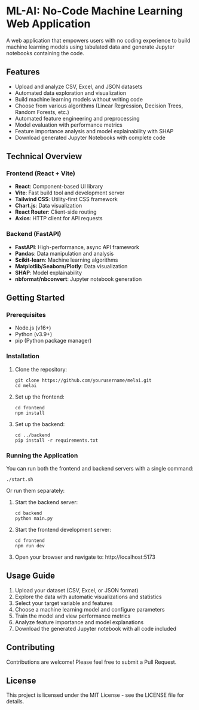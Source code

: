 # ML-AI: No-Code Machine Learning Web Application

A web application that empowers users with no coding experience to build machine learning models using tabulated data and generate Jupyter notebooks containing the code.

## Features

- Upload and analyze CSV, Excel, and JSON datasets
- Automated data exploration and visualization
- Build machine learning models without writing code
- Choose from various algorithms (Linear Regression, Decision Trees, Random Forests, etc.)
- Automated feature engineering and preprocessing
- Model evaluation with performance metrics
- Feature importance analysis and model explainability with SHAP
- Download generated Jupyter Notebooks with complete code

## Technical Overview

### Frontend (React + Vite)

- **React**: Component-based UI library
- **Vite**: Fast build tool and development server
- **Tailwind CSS**: Utility-first CSS framework
- **Chart.js**: Data visualization
- **React Router**: Client-side routing
- **Axios**: HTTP client for API requests

### Backend (FastAPI)

- **FastAPI**: High-performance, async API framework
- **Pandas**: Data manipulation and analysis
- **Scikit-learn**: Machine learning algorithms
- **Matplotlib/Seaborn/Plotly**: Data visualization
- **SHAP**: Model explainability
- **nbformat/nbconvert**: Jupyter notebook generation

## Getting Started

### Prerequisites

- Node.js (v16+)
- Python (v3.9+)
- pip (Python package manager)

### Installation

1. Clone the repository:
   ```
   git clone https://github.com/yourusername/melai.git
   cd melai
   ```

2. Set up the frontend:
   ```
   cd frontend
   npm install
   ```

3. Set up the backend:
   ```
   cd ../backend
   pip install -r requirements.txt
   ```

### Running the Application

You can run both the frontend and backend servers with a single command:

```
./start.sh
```

Or run them separately:

1. Start the backend server:
   ```
   cd backend
   python main.py
   ```

2. Start the frontend development server:
   ```
   cd frontend
   npm run dev
   ```

3. Open your browser and navigate to: http://localhost:5173

## Usage Guide

1. Upload your dataset (CSV, Excel, or JSON format)
2. Explore the data with automatic visualizations and statistics
3. Select your target variable and features
4. Choose a machine learning model and configure parameters
5. Train the model and view performance metrics
6. Analyze feature importance and model explanations
7. Download the generated Jupyter notebook with all code included

## Contributing

Contributions are welcome! Please feel free to submit a Pull Request.

## License

This project is licensed under the MIT License - see the LICENSE file for details. 